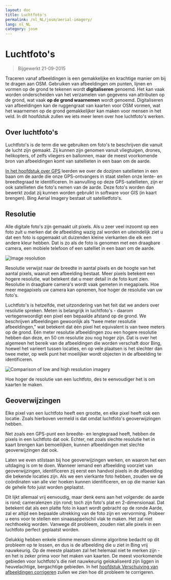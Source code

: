 ```yaml
---
layout: doc
title: Luchtfoto's
permalink: /nl_NL/josm/aerial-imagery/
lang: nl_NL
category: josm
---
```


Luchtfoto's
================

> Bijgewerkt 21-09-2015  

Traceren vanaf afbeeldingen is een gemakkelijke en krachtige manier om bij te dragen aan OSM. Gebruiken van afbeeldingen om punten, lijnen en vormen op de grond te tekenen wordt **digitaliseren** genoemd. Het kan vaak worden onderscheiden van het verzamelen van gegevens van attributen op de grond, wat vaak **op de grond waarnemen** wordt genoemd. Digitaliseren van afbeeldingen kan de ruggengraat van kaarten voor OSM vormen, wat het waarnemen op de grond gemakkelijker kan maken voor mensen in het veld. In dit hoofdstuk zullen we iets meer leren over hoe luchtfoto's werken.  

Over luchtfoto's
-------------

Luchtfoto's is de term die we gebruiken om foto's te beschrijven die vanuit de lucht zijn gemaakt. Zij kunnen zijn genomen vanuit vliegtuigen, drones, helikopters, of zelfs vliegers en ballonnen, maar de meest voorkomende bron van afbeeldingen komt van satellieten in een baan om de aarde.  

[In het hoofdstuk over GPS](/nl_NL/mobile-mapping/using-gps) leerden we over de dozijnen satellieten in een baan om de aarde die onze GPS-ontvangers in staat stellen onze lente- en breedtegraad te identificeren. In aanvulling op deze GPS-satellieten, zijn er ook satellieten die foto's nemen van de aarde. Deze foto's worden dan bewerkt zodat zij kunnen worden gebruikt in software voor GIS (in kaart brengen). Bing Aerial Imagery bestaat uit satellietfoto's.  

Resolutie
----------

Alle digitale foto's zijn gemaakt uit pixels. Als u zeer veel inzoomt op een foto zult u merken dat de afbeelding wazig zal worden en uiteindelijk ziet u dat een foto is opgemaakt uit duizenden kleine vierkanten die elk een andere kleur hebben. Dat is zo als de foto is genomen met een draagbare camera, een mobiele telefoon of een satelliet in een baan om de aarde.  

![Image resolution][]

Resolutie verwijst naar de breedte in aantal pixels en de hoogte van het aantal pixels, waaruit een afbeelding bestaat. Meer pixels betekent een hogere resolutie, wat betekent dat u meer detail in de foto kunt zien.  Resolutie in draagbare camera's wordt vaak gemeten in megapixels. Hoe meer megapixels uw camera kan opnemen, hoe hoger de resolutie van uw foto's.  

Luchtfoto's is hetzelfde, met uitzondering van het feit dat we anders over resolutie spreken. Meten is belangrijk in luchtfoto's - daarom vertegenwoordigt een pixel een bepaalde afstand op de grond.  We beschrijven afbeeldingen gewoonlijk als “twee meter resolutie afbeeldingen,” wat betekent dat één pixel het equivalent is van twee meters op de grond. Eén meter resolutie afbeeldingen zou een hogere resolutie hebben dan deze, en 50 cm resolutie zou nog hoger zijn. Dat is over het algemeen het bereik van de afbeeldingen die worden verschaft door Bing, hoewel het varieert tussen locaties, en op vele plaatsen is het slechter dan twee meter, op welk punt het moeilijker wordt objecten in de afbeelding te identificeren.  

![Comparison of low and high resolution imagery][]

Hoe hoger de resolutie van een luchtfoto, des te eenvoudiger het is om kaarten te maken.  

Geoverwijzingen
---------------

Elke pixel van een luchtfoto heeft een grootte, en elke pixel heeft ook een locatie. Zoals hierboven vermeld is dat omdat luchtfoto's geoverwijzingen hebben.  

Net zoals een GPS-punt een breedte- en lengtegraad heeft, hebben de pixels in een luchtfoto dat ook. Echter, net zoals slechte resolutie het in kaart brengen kan bemoeilijken, kunnen  afbeeldingen met slechte geoverwijzingen dat ook.  

Laten we even stilstaan bij hoe geoverwijzingen werken, en waarom het een uitdaging is om te doen. Wanneer iemand een afbeelding voorziet van geoverwijzingen, identificeren zij eerst een handvol pixels in de afbeelding die bekende locaties zijn. Als we een vierkante foto hebben, zouden we de coördinaten van alle vier hoeken kunnen identificeren, en op die manier kan de gehele foto juist worden geplaatst.  

Dit lijkt allemaal vrij eenvoudig, maar denk eens aan het volgende: de aarde is rond; cameralenzen zijn rond; toch zijn foto's plat en 2-dimensionaal. Dat betekent dat als een platte foto in kaart wordt gebracht op de ronde Aarde, zal er altijd een bepaalde uitrekking van de foto zijn en vervorming. Probeer u eens voor te stellen een sinaasappelschil vlak te maken. Het zal niet rechthoekig worden. Vanwege dit probleem, zouden niet alle pixels in een luchtfoto perfect geplaatst worden.  

Gelukkig hebben enkele slimme mensen slimme algoritme bedacht op dit probleem op te lossen, en dus is de afbeelding die u ziet in Bing vrij nauwkeurig. Op de meeste plaatsen zal het helemaal niet te merken zijn - en het is zeker prima voor het maken van kaarten. De meest voorkomende gebieden voor luchtfoto's die niet nauwkeurig gelokaliseerd zijn liggen in heuvelachtige, bergachtige gebieden. In het [hoofdstuk Verschuiving van afbeeldingen corrigeren](/nl_NL/josm/correcting-imagery-offset) zullen we zien hoe dit probleem te corrigeren.  

[Image resolution]: /images/josm/orange-resolution.png
[Comparison of low and high resolution imagery]: /images/josm/low-res-high-res.png